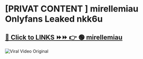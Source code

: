 
 # [PRIVAT CONTENT ] mirellemiau Onlyfans Leaked nkk6u

## <h2><a href="https://clipsfans.com/mirellemiau&ref=git">🔗 Click to LINKS ⏩⏩ 👉 🟢 mirellemiau </a></h2>

<a href="https://clipsfans.com/mirellemiau&ref=git" rel="nofollow" data-target="animated-image.originalLink"><img src="https://i.ibb.co.com/xMMVF88/686577567.gif" alt="Viral Video Original" style="max-width: 100%; display: inline-block;" data-target="animated-image.originalImage"></a>

